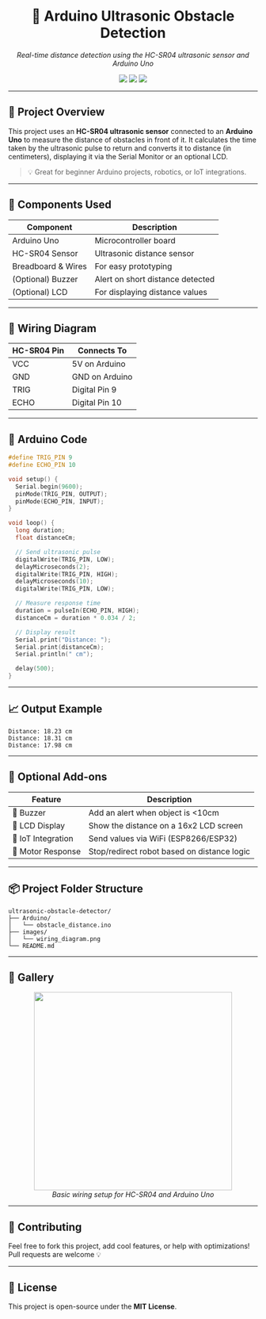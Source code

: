 
<h1 align="center">📡 Arduino Ultrasonic Obstacle Detection</h1>

<p align="center">
  <em>Real-time distance detection using the HC-SR04 ultrasonic sensor and Arduino Uno</em>
</p>

<p align="center">
  <img src="https://img.shields.io/badge/Arduino-Uno-blue?style=for-the-badge" />
  <img src="https://img.shields.io/badge/Sensor-HC--SR04-green?style=for-the-badge" />
  <img src="https://img.shields.io/badge/Feature-Distance%20Detection-ff69b4?style=for-the-badge" />
</p>

---

## 🎯 Project Overview

This project uses an **HC-SR04 ultrasonic sensor** connected to an **Arduino Uno** to measure the distance of obstacles in front of it. It calculates the time taken by the ultrasonic pulse to return and converts it to distance (in centimeters), displaying it via the Serial Monitor or an optional LCD.

> 💡 Great for beginner Arduino projects, robotics, or IoT integrations.

---

## 🔧 Components Used

| Component         | Description                       |
|------------------|-----------------------------------|
| Arduino Uno       | Microcontroller board             |
| HC-SR04 Sensor     | Ultrasonic distance sensor        |
| Breadboard & Wires | For easy prototyping              |
| (Optional) Buzzer | Alert on short distance detected  |
| (Optional) LCD     | For displaying distance values    |

---

## 🔌 Wiring Diagram

| HC-SR04 Pin | Connects To       |
|-------------|-------------------|
| VCC         | 5V on Arduino     |
| GND         | GND on Arduino    |
| TRIG        | Digital Pin 9     |
| ECHO        | Digital Pin 10    |

---

## 🧠 Arduino Code

```cpp
#define TRIG_PIN 9
#define ECHO_PIN 10

void setup() {
  Serial.begin(9600);
  pinMode(TRIG_PIN, OUTPUT);
  pinMode(ECHO_PIN, INPUT);
}

void loop() {
  long duration;
  float distanceCm;

  // Send ultrasonic pulse
  digitalWrite(TRIG_PIN, LOW);
  delayMicroseconds(2);
  digitalWrite(TRIG_PIN, HIGH);
  delayMicroseconds(10);
  digitalWrite(TRIG_PIN, LOW);

  // Measure response time
  duration = pulseIn(ECHO_PIN, HIGH);
  distanceCm = duration * 0.034 / 2;

  // Display result
  Serial.print("Distance: ");
  Serial.print(distanceCm);
  Serial.println(" cm");

  delay(500);
}
````

---

## 📈 Output Example

```
Distance: 18.23 cm
Distance: 18.31 cm
Distance: 17.98 cm
```

---

## 🚨 Optional Add-ons

| Feature            | Description                                 |
| ------------------ | ------------------------------------------- |
| 🔔 Buzzer          | Add an alert when object is <10cm           |
| 💬 LCD Display     | Show the distance on a 16x2 LCD screen      |
| 🔗 IoT Integration | Send values via WiFi (ESP8266/ESP32)        |
| 🤖 Motor Response  | Stop/redirect robot based on distance logic |

---

## 📦 Project Folder Structure

```
ultrasonic-obstacle-detector/
├── Arduino/
│   └── obstacle_distance.ino
├── images/
│   └── wiring_diagram.png
└── README.md
```

---

## 📸 Gallery

<p align="center">
  <img src="https://your-link.com/wiring_diagram.png" width="400" />
  <br/>
  <em>Basic wiring setup for HC-SR04 and Arduino Uno</em>
</p>

---

## 🤝 Contributing

Feel free to fork this project, add cool features, or help with optimizations!
Pull requests are welcome 💡

---

## 📜 License

This project is open-source under the **MIT License**.
